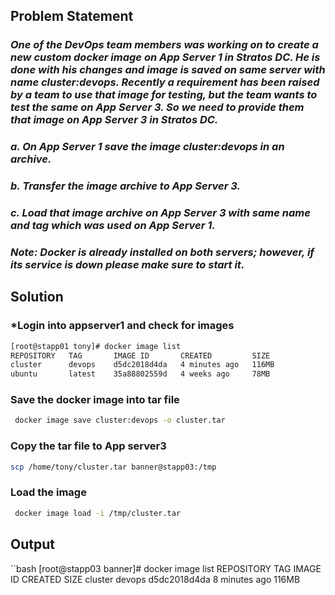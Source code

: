 ## Problem Statement

### *One of the DevOps team members was working on to create a new custom docker image on App Server 1 in Stratos DC. He is done with his changes and image is saved on same server with name cluster:devops. Recently a requirement has been raised by a team to use that image for testing, but the team wants to test the same on App Server 3. So we need to provide them that image on App Server 3 in Stratos DC.*

### *a. On App Server 1 save the image **cluster:devops** in an archive.*

### *b. Transfer the image archive to App Server 3.*

### *c. Load that image archive on App Server 3 with same name and tag which was used on App Server 1.*

### *Note: Docker is already installed on both servers; however, if its service is down please make sure to start it.*

## Solution

### *Login into appserver1 and check for images

```bash
[root@stapp01 tony]# docker image list
REPOSITORY   TAG       IMAGE ID       CREATED         SIZE
cluster      devops    d5dc2018d4da   4 minutes ago   116MB
ubuntu       latest    35a88802559d   4 weeks ago     78MB
```

### Save the docker image into tar file

```bash
 docker image save cluster:devops -o cluster.tar
 ```

### Copy the tar file to App server3

 ```bash
 scp /home/tony/cluster.tar banner@stapp03:/tmp
 ```

### Load the image

 ```bash
  docker image load -i /tmp/cluster.tar 
 ```

## Output

``bash
[root@stapp03 banner]# docker image list
REPOSITORY   TAG       IMAGE ID       CREATED         SIZE
cluster      devops    d5dc2018d4da   8 minutes ago   116MB
```
